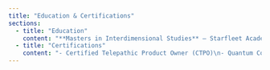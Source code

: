 ```yaml
---
title: "Education & Certifications"
sections:
  - title: "Education"
    content: "**Masters in Interdimensional Studies** — Starfleet Academy (2014)\n\n**Neural Interface Design Certificate** — Mars Technical Institute (2018)"
  - title: "Certifications"
    content: "- Certified Telepathic Product Owner (CTPO)\n- Quantum Computing Solutions Architect\n- Galactic Analytics Individual Qualification\n- Certified Consciousness Security Professional (CCSP)\n- Time Travel Project Management Professional (TTPMP)\n- Certified Dream Technology Professional (CDTP)"
---
```

